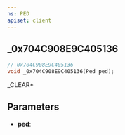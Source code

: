 ```yaml
---
ns: PED
apiset: client
---
```

## _0x704C908E9C405136

```c
// 0x704C908E9C405136
void _0x704C908E9C405136(Ped ped);
```

_CLEAR*

## Parameters
* **ped**: